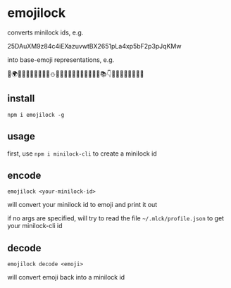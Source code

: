 # emojilock

converts minilock ids, e.g. 

25DAuXM9z84c4iEXazuvwtBX2651pLa4xp5bF2p3pJqKMw

into base-emoji representations, e.g.

📍🌍💩👼💊🍃🍷🍃🐊👅⛄️🎵🔋👊🐫🍁🐜🎂🐇🐣🐾👛📚👇🍟🐝🎲😭🎈🎊🙏🐜

## install

```
npm i emojilock -g
```

## usage

first, use `npm i minilock-cli` to create a minilock id

## encode

```
emojilock <your-minilock-id>
```

will convert your minilock id to emoji and print it out

if no args are specified, will try to read the file `~/.mlck/profile.json` to get your minilock-cli id

## decode

```
emojilock decode <emoji>
```

will convert emoji back into a minilock id
